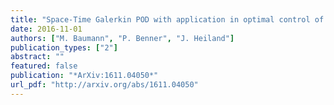 ```yaml
---
title: "Space-Time Galerkin POD with application in optimal control of semi-linear parabolic partial differential equations"
date: 2016-11-01
authors: ["M. Baumann", "P. Benner", "J. Heiland"]
publication_types: ["2"]
abstract: ""
featured: false
publication: "*ArXiv:1611.04050*"
url_pdf: "http://arxiv.org/abs/1611.04050"
---
```


